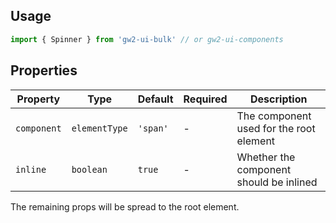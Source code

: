 ## Usage

```js
import { Spinner } from 'gw2-ui-bulk' // or gw2-ui-components
```

## Properties

| Property    | Type          | Default  | Required | Description                             |
| ----------- | ------------- | -------- | -------- | --------------------------------------- |
| `component` | `elementType` | `'span'` | -        | The component used for the root element |
| `inline`    | `boolean`     | `true`   | -        | Whether the component should be inlined |

The remaining props will be spread to the root element.
